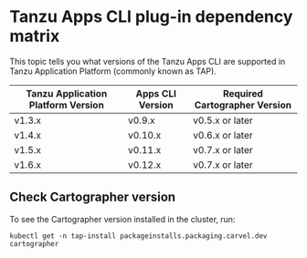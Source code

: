 # Tanzu Apps CLI plug-in dependency matrix

This topic tells you what versions of the Tanzu Apps CLI are supported in
Tanzu Application Platform (commonly known as TAP).

| Tanzu Application Platform Version   | Apps CLI Version | Required Cartographer Version |
| ------------- | -------------    | -------------                 |
| v1.3.x     | v0.9.x            | v0.5.x or later               |
| v1.4.x     | v0.10.x           | v0.6.x or later               |
| v1.5.x     | v0.11.x           | v0.7.x or later               |
| v1.6.x     | v0.12.x           | v0.7.x or later               |

## Check Cartographer version

To see the Cartographer version installed in the cluster, run:

```console
kubectl get -n tap-install packageinstalls.packaging.carvel.dev cartographer
```
